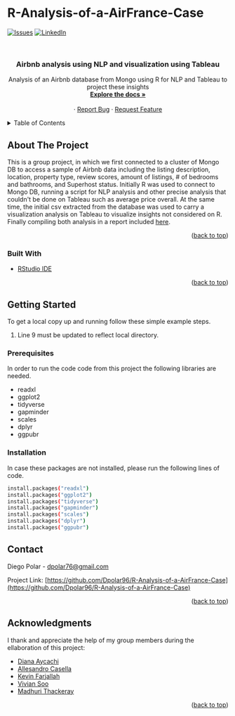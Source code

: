 # R-Analysis-of-a-AirFrance-Case
<div id="top"></div>
<!--
*** Thanks for checking out the Best-README-Template. If you have a suggestion
*** that would make this better, please fork the repo and create a pull request
*** or simply open an issue with the tag "enhancement".
*** Don't forget to give the project a star!
*** Thanks again! Now go create something AMAZING! :D
-->



<!-- PROJECT SHIELDS -->
<!--
*** I'm using markdown "reference style" links for readability.
*** Reference links are enclosed in brackets [ ] instead of parentheses ( ).
*** See the bottom of this document for the declaration of the reference variables
*** for contributors-url, forks-url, etc. This is an optional, concise syntax you may use.
*** https://www.markdownguide.org/basic-syntax/#reference-style-links
-->
[![Issues][issues-shield]][issues-url]
[![LinkedIn][linkedin-shield]][linkedin-url]



<!-- PROJECT LOGO -->
<br />
<div align="center">
  <a href="https://github.com/Dpolar96/R-Analysis-of-a-AirFrance-Case">
  </a>

<h3 align="center">Airbnb analysis using NLP and visualization using Tableau</h3>

  <p align="center">
    Analysis of an Airbnb database from Mongo using R for NLP and Tableau to project these insights
    <br />
    <a href="https://github.com/Dpolar96/R-Analysis-of-a-AirFrance-Case"><strong>Explore the docs »</strong></a>
    <br />
    <br />
    ·
    <a href="https://github.com/Dpolar96/R-Analysis-of-a-AirFrance-Case/issues">Report Bug</a>
    ·
    <a href="https://github.com/Dpolar96/R-Analysis-of-a-AirFrance-Case/issues">Request Feature</a>
  </p>
</div>



<!-- TABLE OF CONTENTS -->
<details>
  <summary>Table of Contents</summary>
  <ol>
    <li>
      <a href="#about-the-project">About The Project</a>
      <ul>
        <li><a href="#built-with">Built With</a></li>
      </ul>
    </li>
    <li>
      <a href="#getting-started">Getting Started</a>
      <ul>
        <li><a href="#prerequisites">Prerequisites</a></li>
        <li><a href="#installation">Installation</a></li>
      </ul>
    </li>
    <li><a href="#contact">Contact</a></li>
    <li><a href="#acknowledgments">Acknowledgments</a></li>
  </ol>
</details>



<!-- ABOUT THE PROJECT -->
## About The Project

This is a group project, in which we first connected to a cluster of Mongo DB to access a sample of Airbnb data including the listing description, location, property type, review scores, amount of listings, # of bedrooms and bathrooms, and Superhost status. Initially R was used to connect to Mongo DB, running a script for NLP analysis and other precise analysis that couldn't be done on Tableau such as average price overall. At the same time, the initial csv extracted from the database was used to carry a visualization analysis on Tableau to visualize insights not considered on R. Finally compiling both analysis in a report included [here](https://github.com/Dpolar96/Group-Text-Analytics-project-with-R/blob/Group-Project/Report/Combined%20assessment%20report%20(1).pdf).
<p align="right">(<a href="#top">back to top</a>)</p>



### Built With

* [RStudio IDE](https://www.rstudio.com/products/rstudio/download/)

<p align="right">(<a href="#top">back to top</a>)</p>



<!-- GETTING STARTED -->
## Getting Started

To get a local copy up and running follow these simple example steps.
1. Line 9  must be updated to reflect local directory.

### Prerequisites

In order to run the code code from this project the following libraries are needed.
* readxl
* ggplot2
* tidyverse
* gapminder
* scales
* dplyr
* ggpubr

### Installation

In case these packages are not installed, please run the following lines of code.
  ```sh
  install.packages("readxl")
  install.packages("ggplot2")
  install.packages("tidyverse")
  install.packages("gapminder")
  install.packages("scales")
  install.packages("dplyr")
  install.packages("ggpubr")
  ```

<!-- CONTACT -->
## Contact

Diego Polar - dpolar76@gmail.com

Project Link: [https://github.com/Dpolar96/R-Analysis-of-a-AirFrance-Case](https://github.com/Dpolar96/R-Analysis-of-a-AirFrance-Case)

<p align="right">(<a href="#top">back to top</a>)</p>



<!-- ACKNOWLEDGMENTS -->
## Acknowledgments
I thank and appreciate the help of my group members during the ellaboration of this project:
* [Diana Aycachi](https://www.linkedin.com/in/diana-aycachi-78882480/)
* [Allesandro Casella](https://www.linkedin.com/in/alessandro-casella-97953b197/)
* [Kevin Farjallah](https://www.linkedin.com/in/kevin-farjallah/)
* [Vivian Soo](https://www.linkedin.com/in/vivian-soo-8446641b7/)
* [Madhuri Thackeray](https://www.linkedin.com/in/madhuri-thackeray-05168b14a/)

<p align="right">(<a href="#top">back to top</a>)</p>



<!-- MARKDOWN LINKS & IMAGES -->
<!-- https://www.markdownguide.org/basic-syntax/#reference-style-links -->
[issues-shield]: https://img.shields.io/github/issues/Dpolar96/R-Analysis-of-a-AirFrance-Case.svg?style=for-the-badge
[issues-url]: https://github.com/Dpolar96/R-Analysis-of-a-AirFrance-Case/issues
[linkedin-shield]: https://img.shields.io/badge/-LinkedIn-black.svg?style=for-the-badge&logo=linkedin&colorB=555
[linkedin-url]: https://linkedin.com/in/diego-polar-velasquez-3bbbb9154/
[product-screenshot]: images/screenshot.png
